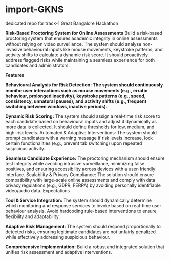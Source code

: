 # import-GKNS
dedicated repo for  track-1 Great Bangalore Hackathon   


**Risk-Based Proctoring System for Online Assessments**
Build a risk-based proctoring system that ensures academic integrity in online assessments without relying on video surveillance. The system should analyse non-invasive behavioural inputs like mouse movements, keystroke patterns, and activity shifts to calculate a dynamic risk score. It should proactively address flagged risks while maintaining a seamless experience for both candidates and administrators.

**Features**


**Behavioural Analysis for Risk Detection: The system should continuously monitor user interactions such as mouse movements (e.g., erratic behaviour, prolonged inactivity), keystroke patterns (e.g., speed, consistency, unnatural pauses), and activity shifts (e.g., frequent switching between windows, inactive periods).**




**Dynamic Risk Scoring:** The system should assign a real-time risk score to each candidate based on behavioural inputs and adjust it dynamically as more data is collected. It should define thresholds for low, medium, and high-risk levels.
Automated & Adaptive Interventions: The system should prompt candidates with a warning message if risk levels increase, lock certain functionalities (e.g., prevent tab switching) upon repeated suspicious activity.






**Seamless Candidate Experience:** 
The proctoring mechanism should ensure test integrity while avoiding intrusive surveillance, minimizing false positives, and ensuring accessibility across devices with a user-friendly interface.
Scalability & Privacy Compliance: The solution should ensure compatibility with large-scale online assessments and comply with data privacy regulations (e.g., GDPR, FERPA) by avoiding personally identifiable video/audio data.
Expectations




**Tool & Service Integration:** 
The system should dynamically determine which monitoring and response services to invoke based on real-time user behaviour analysis. Avoid hardcoding rule-based interventions to ensure flexibility and adaptability.





**Adaptive Risk Management:** 
The system should respond proportionally to detected risks, ensuring legitimate candidates are not unfairly penalized while effectively addressing suspicious behaviour.



**Comprehensive Implementation:**
Build a robust and integrated solution that unifies risk assessment and adaptive interventions.
